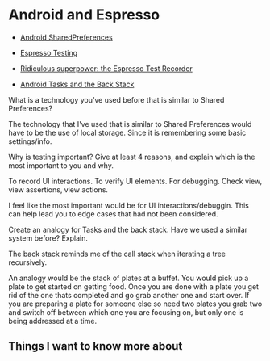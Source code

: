 # Android and Espresso

- [Android SharedPreferences](https://developer.android.com/training/data-storage/shared-preferences)

- [Espresso Testing](https://developer.android.com/training/testing/espresso)

- [Ridiculous superpower: the Espresso Test Recorder](https://developer.android.com/studio/test/espresso-test-recorder)

- [Android Tasks and the Back Stack](https://developer.android.com/guide/components/activities/tasks-and-back-stack)

What is a technology you’ve used before that is similar to Shared Preferences?

The technology that I've used that is similar to Shared Preferences would have to be the use of local storage. Since it is remembering some basic settings/info.

Why is testing important? Give at least 4 reasons, and explain which is the most important to you and why.

To record UI interactions.
To verify UI elements.
For debugging.
Check view, view assertions, view actions.

I feel like the most important would be for UI interactions/debuggin. This can help lead you to edge cases that had not been considered.

Create an analogy for Tasks and the back stack. Have we used a similar system before? Explain.

The back stack reminds me of the call stack when iterating a tree recursively.

An analogy would be the stack of plates at a buffet. You would pick up a plate to get started on getting food. Once you are done with a plate you get rid of the one thats completed and go grab another one and start over. If you are preparing a plate for someone else so need two plates you grab two and switch off between which one you are focusing on, but only one is being addressed at a time.

## Things I want to know more about
